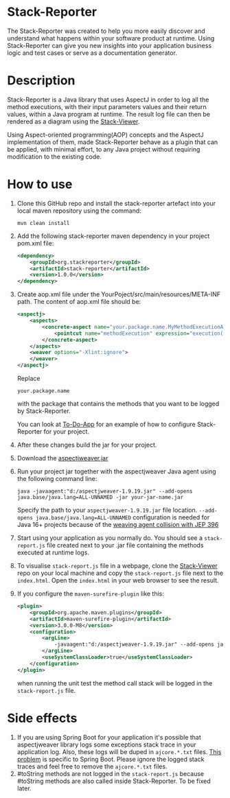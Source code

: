 # Stack-Reporter

The Stack-Reporter was created to help you more easily discover and understand what happens within your software product at runtime.
Using Stack-Reporter can give you new insights into your application business logic and test cases or serve as a documentation generator.

# Description

Stack-Reporter is a Java library that uses AspectJ in order to log all the method executions, with their input parameters values and their return values, within a Java program at runtime.
The result log file can then be rendered as a diagram using the [Stack-Viewer](https://github.com/andreiursudev/stack-viewer).

Using Aspect-oriented programming(AOP) concepts and the AspectJ implementation of them, made Stack-Reporter behave as a plugin that can be applied, with minimal effort, to any Java project without requiring modification to the existing code.

# How to use
1. Clone this GitHub repo and install the stack-reporter artefact into your local maven repository using the command:
    ```
    mvn clean install
    ```
2. Add the following stack-reporter maven dependency in your project pom.xml file:
    ```xml
    <dependency>
        <groupId>org.stackreporter</groupId>
        <artifactId>stack-reporter</artifactId>
        <version>1.0.0</version>
    </dependency>
    ```
3. Create aop.xml file under the YourPoject/src/main/resources/META-INF path. The content of aop.xml file should be:
    ```xml
    <aspectj>
        <aspects>
            <concrete-aspect name="your.package.name.MyMethodExecutionAspect" extends="org.stackreporter.aspect.MethodExecutionAspect">
                <pointcut name="methodExecution" expression="execution(* your.package.name..*(..))"/>
            </concrete-aspect>
        </aspects>
        <weaver options="-Xlint:ignore">
        </weaver>
    </aspectj>
    ```
    Replace
    ```
    your.package.name
    ```
    with the package that contains the methods that you want to be logged by Stack-Reporter. 

    You can look at [To-Do-App](https://github.com/andreiursudev/to-do-app) for an example of how to configure Stack-Reporter for your project.
4. After these changes build the jar for your project.
5. Download the [aspectjweaver.jar](https://repo1.maven.org/maven2/org/aspectj/aspectjweaver/1.9.19/aspectjweaver-1.9.19.jar)
6. Run your project jar together with the aspectjweaver Java agent using the following command line:
    ```shell
    java -javaagent:"d:/aspectjweaver-1.9.19.jar" --add-opens java.base/java.lang=ALL-UNNAMED -jar your-jar-name.jar
    ```
    Specify the path to your `aspectjweaver-1.9.19.jar` file location.
    `--add-opens java.base/java.lang=ALL-UNNAMED` configuration is needed for Java 16+ projects because of the [weaving agent collision with JEP 396](https://github.com/eclipse/org.aspectj/blob/d17189c430a7ffd1ec966759a93b3ed348766650/docs/dist/doc/README-197.html#L71-L79)
7. Start using your application as you normally do. You should see a `stack-report.js` file created next to your .jar file containing the methods executed at runtime logs.
8. To visualise `stack-report.js` file in a webpage, clone the [Stack-Viewer](https://github.com/andreiursudev/stack-viewer) repo on your local machine and copy the `stack-report.js` file next to the `index.html`. Open the `index.html` in your web browser to see the result.
9. If you configure the `maven-surefire-plugin` like this:
    ```xml
    <plugin>
        <groupId>org.apache.maven.plugins</groupId>
        <artifactId>maven-surefire-plugin</artifactId>
        <version>3.0.0-M8</version>
        <configuration>
            <argLine>
                -javaagent:"d:/aspectjweaver-1.9.19.jar" --add-opens java.base/java.lang=ALL-UNNAMED
            </argLine>
            <useSystemClassLoader>true</useSystemClassLoader>
        </configuration>
    </plugin>
    ```
    when running the unit test the method call stack will be logged in the `stack-report.js` file.

# Side effects
1. If you are using Spring Boot for your application it's possible that aspectjweaver library logs some exceptions stack trace in your application log. Also, these logs will be duped in `ajcore.*.txt` files.
   [This problem](https://github.com/spring-projects/spring-framework/issues/27650) is specific to Spring Boot.
   Please ignore the logged stack traces and feel free to remove the `ajcore.*.txt` files.
2. #toString methods are not logged in the `stack-report.js` because #toString methods are also called inside Stack-Reporter. To be fixed later.
